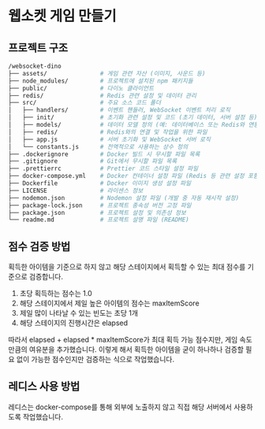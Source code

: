 # 웹소켓 게임 만들기

## 프로젝트 구조

```bash
/websocket-dino
├── assets/               # 게임 관련 자산 (이미지, 사운드 등)
├── node_modules/         # 프로젝트에 설치된 npm 패키지들
├── public/               # 다이노 클라이언트
├── redis/                # Redis 관련 설정 및 데이터 관리
├── src/                  # 주요 소스 코드 폴더
│   ├── handlers/         # 이벤트 핸들러, WebSocket 이벤트 처리 로직
│   ├── init/             # 초기화 관련 설정 및 코드 (초기 데이터, 서버 설정 등)
│   ├── models/           # 데이터 모델 정의 (예: 데이터베이스 또는 Redis와 연동하는 모델)
│   ├── redis/            # Redis와의 연결 및 작업을 위한 파일
│   ├── app.js            # 서버 초기화 및 WebSocket 서버 로직
│   └── constants.js      # 전역적으로 사용하는 상수 정의
├── .dockerignore         # Docker 빌드 시 무시할 파일 목록
├── .gitignore            # Git에서 무시할 파일 목록
├── .prettierrc           # Prettier 코드 스타일 설정 파일
├── docker-compose.yml    # Docker 컨테이너 설정 파일 (Redis 등 관련 설정 포함)
├── Dockerfile            # Docker 이미지 생성 설정 파일
├── LICENSE               # 라이센스 정보
├── nodemon.json          # Nodemon 설정 파일 (개발 중 자동 재시작 설정)
├── package-lock.json     # 프로젝트 종속성 버전 고정 파일
├── package.json          # 프로젝트 설정 및 의존성 정보
└── readme.md             # 프로젝트 설명 파일 (README)

```

## 점수 검증 방법

획득한 아이템을 기준으로 하지 않고 해당 스테이지에서 획득할 수 있는 최대 점수를 기준으로 검증합니다.

1. 초당 획득하는 점수는 1.0
2. 해당 스테이지에서 제일 높은 아이템의 점수는 maxItemScore
3. 제일 많이 나타날 수 있는 빈도는 초당 1개
4. 해당 스테이지의 진행시간은 elapsed

따라서 elapsed + elapsed * maxItemScore가 최대 획득 가능 점수지만, 게임 속도 만큼의 여유분을 추가했습니다.
이렇게 해서 획득한 아이템을 굳이 하나하나 검증할 필요 없이 가능한 점수인지만 검증하는 식으로 작업했습니다.


## 레디스 사용 방법
레디스는 docker-compose를 통해 외부에 노출하지 않고 직접  해당 서버에서 사용하도록 작업했습니다.

